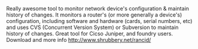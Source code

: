 Really awesome tool to monitor network device's configuration & maintain history of changes. It monitors a router's (or more generally a device's) configuration, including software and hardware (cards, serial numbers, etc) and uses CVS (Concurrent Version System) or Subversion to maintain history of changes. Great tool for Cicso Juniper, and foundry users.
Download and more info http://www.shrubbery.net/rancid/
